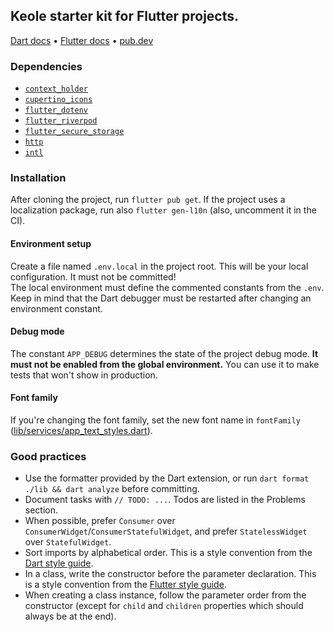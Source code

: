 ## Keole starter kit for Flutter projects.

[Dart docs](https://dart.dev/guides) • [Flutter docs](https://docs.flutter.dev) • [pub.dev](https://pub.dev)  

### Dependencies

- [`context_holder`](https://pub.dev/documentation/context_holder/latest)
- [`cupertino_icons`](https://api.flutter.dev/flutter/cupertino/CupertinoIcons-class.html)
- [`flutter_dotenv`](https://pub.dev/documentation/flutter_dotenv/latest)
- [`flutter_riverpod`](https://riverpod.dev/docs/getting_started)
- [`flutter_secure_storage`](https://pub.dev/documentation/flutter_secure_storage/latest)
- [`http`](https://pub.dev/documentation/http/latest)
- [`intl`](https://pub.dev/documentation/intl/latest)

### Installation

After cloning the project, run `flutter pub get`. If the project uses a localization package, run also `flutter gen-l10n` (also, uncomment it in the CI).

#### Environment setup

Create a file named `.env.local` in the project root. This will be your local configuration. It must not be committed!  
The local environment must define the commented constants from the `.env`. Keep in mind that the Dart debugger must be restarted after changing an environment constant.

#### Debug mode

The constant `APP_DEBUG` determines the state of the project debug mode. **It must not be enabled from the global environment.** You can use it to make tests that won't show in production.

#### Font family

If you're changing the font family, set the new font name in `fontFamily` ([lib/services/app_text_styles.dart](https://github.com/keole/fl_starter/blob/master/lib/services/app_text_styles.dart)).

### Good practices

- Use the formatter provided by the Dart extension, or run `dart format ./lib && dart analyze` before committing.
- Document tasks with `// TODO: ...`. Todos are listed in the Problems section.
- When possible, prefer `Consumer` over `ConsumerWidget`/`ConsumerStatefulWidget`, and prefer `StatelessWidget` over `StatefulWidget`.
- Sort imports by alphabetical order. This is a style convention from the [Dart style guide](https://dart.dev/guides/language/effective-dart/style#do-sort-sections-alphabetically).
- In a class, write the constructor before the parameter declaration. This is a style convention from the [Flutter style guide](https://github.com/flutter/flutter/wiki/Style-guide-for-Flutter-repo#constructors-come-first-in-a-class).
- When creating a class instance, follow the parameter order from the constructor (except for `child` and `children` properties which should always be at the end).